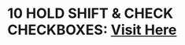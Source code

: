 ﻿# 10 HOLD SHIFT & CHECK CHECKBOXES: <a target="_blank" href="https://10-hold-shift-check-checkboxes.vercel.app/">Visit Here</a>

